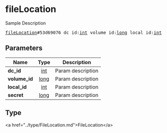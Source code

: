 # fileLocation

Sample Description

<pre>
<a href="../constructor/fileLocation.md">fileLocation</a>#53d69076 dc_id:<a href="../type/int.md">int</a> volume_id:<a href="../type/long.md">long</a> local_id:<a href="../type/int.md">int</a> secret:<a href="../type/long.md">long</a> = <a href="../type/FileLocation.md">FileLocation</a>;
</pre>

## Parameters

| Name | Type | Description |
|------|:----:|-------------|
| **dc_id** | <a href="../type/int.md">int</a> | Param description |
| **volume_id** | <a href="../type/long.md">long</a> | Param description |
| **local_id** | <a href="../type/int.md">int</a> | Param description |
| **secret** | <a href="../type/long.md">long</a> | Param description |

## Type

&lt;a href=&#34;../type/FileLocation.md&#34;&gt;FileLocation&lt;/a&gt;
